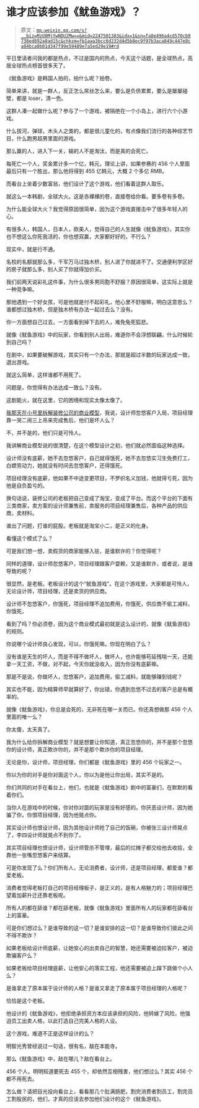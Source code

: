 # 谁才应该参加《鱿鱼游戏》？

> 原文：[`mp.weixin.qq.com/s?__biz=MzU0MjYwNDU2Mw==&mid=2247501383&idx=1&sn=fa8e496a4cd570cb9738ed892a8ad15c&chksm=fb1aaa3bcc6d232d4d5b8ec9f97b3aca849c447e8ca84bca0b01d347f99e59489e7a5ed29e19#rd`](http://mp.weixin.qq.com/s?__biz=MzU0MjYwNDU2Mw==&mid=2247501383&idx=1&sn=fa8e496a4cd570cb9738ed892a8ad15c&chksm=fb1aaa3bcc6d232d4d5b8ec9f97b3aca849c447e8ca84bca0b01d347f99e59489e7a5ed29e19#rd)

平日里读者问我的都是热点，不过是国内的热点，今天这个话题，是全球热点，高居全球热点榜首很多天了。

《鱿鱼游戏》是韩国人拍的，拍什么呢？拍卷。

简单来讲，就是一群人，反正怎么屌丝怎么来，要么是负债累累，要么是屡屡碰壁，都是 loser，清一色。

这群人凑一起做什么呢？参与了一个游戏，被隔绝在一个小岛上，进行六个小游戏。

什么拔河，弹球，木头人之类的，都是很儿童化的，有点像我们流行的各种综艺节目，什么跑男超男里面的游戏。

那么赢的人，进入下一关，输的人不是淘汰，而是真的会死亡。

每死亡一个人，奖金累计多一个亿，韩元，理论上讲，如果参赛的 456 个人里面最后只有一个胜出，那么他将得到 455 亿韩元，大概 2 个多亿 RMB。

而看台上坐着少数富翁，他们设计了这个游戏，他们看着这群人取乐。

就这么一本韩剧，全球大火。这是赤裸裸的卷，直接卷给你看。要多卷有多卷。

为什么能全球大火？我觉得原因很简单，因为这个游戏直接击中了很多年轻人的心。

有很多人，韩国人，日本人，欧美人，觉得自己的人生就像《鱿鱼游戏》，其实你也不想这么你死我活的，你也想双赢，大家都好好的，不行么？

现实中，就是行不通。

名校的名额就那么多，千军万马过独木桥，别人进了你就进不了。交通便利学区好的房子就那么多，别人买了你就得加价买。

我们前两天说彩礼这件事，为什么很多男同胞不舒服？原因很简单，这实际上就是一种竞争嘛。

那他遇到一个好女孩，可是他就是付不起彩礼，他心里不舒服嘛，明白这意思么？谁都想过独木桥，但是独木桥有办法一起过去么？没有。

你一方面想自己过去，一方面看到掉下去的人，难免兔死狐悲。

就像《鱿鱼游戏》中的玩家，你看到别人出局，难道你不会浮想联翩，什么时候轮到自己吗？

在剧中，如果要破解游戏，其实只有一个办法，那就是超过半数的玩家达成一致，退出游戏。

就这么简单，这样谁都不用死了。

问题是，你觉得有办法达成一致么？没有。

这剧能火，就在这里，它的困境和现实太像太像了。

[我那天在小号里拆解装修公司的商业模型](http://mp.weixin.qq.com/s?__biz=MzU3NDc5Nzc0NQ==&mid=2247507569&idx=1&sn=794d9e0d462396d37d44cc6cd7a05ead&chksm=fd2e7cafca59f5b9d792bc0182e88ddfd20fc4544a85302b7eb7da4c1721a4d1bed84aff29c6&scene=21#wechat_redirect)，我说，设计师忽悠客户入局，项目经理靠一哭二闹三上吊来完成售后，他们是坏人么？

不，并不是的，他们只是可怜人。

我讲解商业模型说的很清楚，在这个模型设计之初，他们就必然面临这种选择。

设计师没有底薪，她不去忽悠客户，自己就得饿死，她不去忽悠实习生免费打工，白嫖劳动力，她就没有时间去忽悠客户，还得饿死。

项目经理没有底薪，他如果不中途变更项目，不罗织名义加钱，他就得亏死，因为他是自负盈亏的。

换句话说，装修公司的老板把自己变成了淘宝，变成了平台。而这个平台的下面有三类商家，卖方案的设计师兼售前，卖服务的项目经理兼售后，各种产品的供应商，卖材料。

谁出了问题，打谁的屁股。老板就是淘宝小二，是正义的化身。

看懂这个模式了么？

可是我们想一想，卖假货的商家能够入驻，是谁默许的？你觉得呢？

同样的道理，设计师忽悠客户，项目经理跟客户耍赖，又是谁默许，或者说，是谁导致的呢？

很显然，是老板。老板设计的这个“鱿鱼游戏”。在这个游戏里，大家都是可怜人，无论设计师，项目经理，还是卖货的供应商。

设计师不忽悠客户，你饿死，项目经理不追加费用，你饿死，供应商不偷工减料，你饿死。

看到了吗？你必须卷，因为这个商业模式最初就是这么设计的，就像《鱿鱼游戏》的规则。

你说哪个设计师良心发现，可以，你饿死嘛。你现在明白了么？

没有谁是天生的坏人，而是不得不做坏人，做坏人，也许能够苟延残喘一天，还能拿一天工资，不做，对不起，今天你就没收入，因为你没有底薪嘛。

那是不是说，你做坏人，忽悠客户，追加费用，偷工减料，就能够赚到钱呢？

其实也不能，因为精算师早就算好了，你出错，你遇到忽悠不过去的客户总是有概率的。

就像《鱿鱼游戏》，你总是会死的，无非死在哪一关而已。你还真想做那 456 个人里面的唯一么？

你太傻，太天真了。

我为什么给你拆解商业模型？就是想要让你知道，真正忽悠你的，并不是那个忽悠你的设计师，真正欺诈你的，并不是那个欺诈你的项目经理。

无论是你，设计师，项目经理，你们都是《鱿鱼游戏》里的 456 个玩家之一。

你以为你的对手是你对面这个人，你以为是他让你出局，其实不是的。

你们共同的对手在看台上，他们，也就是《鱿鱼游戏》剧中的富豪们，在默默的看着你们。

当你人在游戏中的时候，你对你对面的玩家是没有好感的。你厌恶设计师，因为她骗了你，你恨项目经理，因为他晃点你。

其实设计师也恨设计师，因为其他设计师抢了自己的饭碗，你被张三设计师晃点了，李四设计师就晃点不到你了。

其实项目经理也恨设计师，设计师管杀不管埋，最后的烂摊子都交给他去收拾，全靠他一张嘴忽悠客户来结算。

可是你发现了么？你们所有人，无论消费者，设计师，还是项目经理，都爱谁？都爱老板。

消费者觉得老板打自己的项目经理板子，是正义的，是有人格魅力的；项目经理巴望着加薪升迁还靠老板呢。

所有人的都在舔谁？都在舔老板，就像《鱿鱼游戏》里面所有人的玩家都在舔看台上的富豪。

可是你们想过么？是谁导致的这一切？是谁安排的这一切？是谁导致你们彼此之间不得不欺诈？

如果老板给设计师底薪，让她安心的出卖自己的智慧，她还需要被迫拉客户，被迫欺骗客户么？

如果老板给项目经理底薪，让他安心的落实工程，他还需要被迫上蹿下跳做个小人么？

是谁拿走了原本属于设计师的人格？是谁又拿走了原本属于项目经理的人格呢？

恰恰是这个老板。

他设计的《鱿鱼游戏》，他拒绝承担资方本应该承担的风险，他转嫁了风险，他强迫员工出卖人格，以此打造自己完美人格的人设。

这个游戏，难道不正是这样设计的么？

明智光秀曾经说过一句话，很有名，敌在本能寺。

那么《鱿鱼游戏》中，敌在哪儿？敌在看台上。

456 个人，明明知道要死去 455 个，却依然互相残害，他们想过么？其实 456 个都不用死去。

怎么做？请把目光投向看台上，看看那几个肚满肠肥，割完消费者割员工，割完员工割股民的，他们，才真的应该去参加他们设计的这个《鱿鱼游戏》。